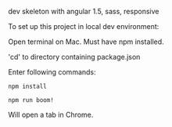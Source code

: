 dev skeleton with angular 1.5, sass, responsive

To set up this project in local dev environment:

Open terminal on Mac.  Must have npm installed.

'cd' to directory containing package.json

Enter following commands:

	npm install

	npm run boom!

Will open a tab in Chrome.
